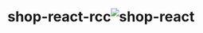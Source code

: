 # shop-react-rcc![shop-react](https://user-images.githubusercontent.com/31365027/180008384-9e75c1ca-d130-49b4-aedc-fcdc18882775.PNG)

